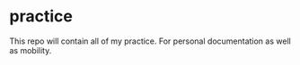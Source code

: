 # practice
This repo will contain all of my practice. For personal documentation as well as mobility.